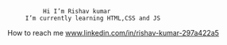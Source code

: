               Hi I’m Rishav kumar
         I’m currently learning HTML,CSS and JS
 How to reach me www.linkedin.com/in/rishav-kumar-297a422a5
